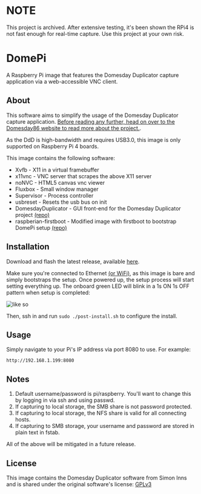 # NOTE

This project is archived.  After extensive testing, it's been shown the RPi4 is not fast enough for real-time capture.  Use this project at your own risk.

# DomePi

A Raspberry Pi image that features the Domesday Duplicator capture application via a web-accessible VNC client.

## About

This software aims to simplify the usage of the Domesday Duplicator capture application.  [Before reading any further, head on over to the Domesday86 website to read more about the project.](https://www.domesday86.com/?page_id=978).

As the DdD is high-bandwidth and requires USB3.0, this image is only supported on Raspberry Pi 4 boards.

This image contains the following software:
* Xvfb - X11 in a virtual framebuffer
* x11vnc - VNC server that scrapes the above X11 server
* noNVC - HTML5 canvas vnc viewer
* Fluxbox - Small window manager
* Supervisor - Process controller
* usbreset - Resets the usb bus on init
* DomesdayDuplicator - GUI front-end for the Domesday Duplicator project [(repo)](https://github.com/simoninns/DomesdayDuplicator)
* raspberian-firstboot - Modified image with firstboot to bootstrap DomePi setup [(repo)](https://github.com/nmcclain/raspberian-firstboot)


## Installation

Download and flash the latest release, available [here](https://github.com/TokugawaHeavyIndustries/DomePi/releases/latest).

Make sure you're connected to Ethernet [(or WiFi)](https://www.raspberrypi.org/documentation/computers/configuration.html#configuring-networking31), as this image is bare and simply bootstraps the setup.  Once powered up, the setup process will start setting everything up.  The onboard green LED will blink in a 1s ON 1s OFF pattern when setup is completed:

![like so](https://i.imgur.com/FTuUadb.gif)

Then, ssh in and run `sudo ./post-install.sh` to configure the install.



## Usage

Simply navigate to your Pi's IP address via port 8080 to use.  For example:
```
http://192.168.1.199:8080
```

## Notes

1) Default username/password is pi/raspberry.  You'll want to change this by logging in via ssh and using passwd.
2) If capturing to local storage, the SMB share is not password protected.
3) If capturing to local storage, the NFS share is valid for all connecting hosts.
4) If capturing to SMB storage, your username and password are stored in plain text in fstab.

All of the above will be mitigated in a future release.

## License
This image contains the Domesday Duplicator software from Simon Inns and is shared under the original software's license: [GPLv3](https://github.com/TokugawaHeavyIndustries/DomePi/blob/main/LICENSE)
